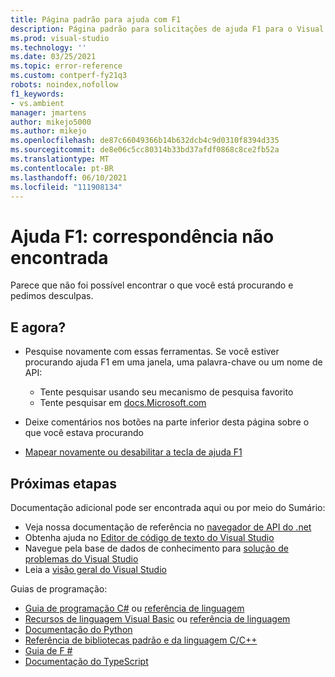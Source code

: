 ```yaml
---
title: Página padrão para ajuda com F1
description: Página padrão para solicitações de ajuda F1 para o Visual Studio
ms.prod: visual-studio
ms.technology: ''
ms.date: 03/25/2021
ms.topic: error-reference
ms.custom: contperf-fy21q3
robots: noindex,nofollow
f1_keywords:
- vs.ambient
manager: jmartens
author: mikejo5000
ms.author: mikejo
ms.openlocfilehash: de87c66049366b14b632dcb4c9d0310f8394d335
ms.sourcegitcommit: de8e06c5cc80314b33bd37afdf0868c8ce2fb52a
ms.translationtype: MT
ms.contentlocale: pt-BR
ms.lasthandoff: 06/10/2021
ms.locfileid: "111908134"
---
```

# <a name="f1-help-match-not-found"></a>Ajuda F1: correspondência não encontrada

Parece que não foi possível encontrar o que você está procurando e pedimos desculpas. 

## <a name="now-what"></a>E agora?

- Pesquise novamente com essas ferramentas. Se você estiver procurando ajuda F1 em uma janela, uma palavra-chave ou um nome de API:
  - Tente pesquisar usando seu mecanismo de pesquisa favorito
  - Tente pesquisar em [docs.Microsoft.com](/)

- Deixe comentários nos botões na parte inferior desta página sobre o que você estava procurando

- [Mapear novamente ou desabilitar a tecla de ajuda F1](../not-in-toc/change-f1-help-key.md)


## <a name="next-steps"></a>Próximas etapas

Documentação adicional pode ser encontrada aqui ou por meio do Sumário: 
- Veja nossa documentação de referência no [navegador de API do .net](/dotnet/api/)
- Obtenha ajuda no [Editor de código de texto do Visual Studio](../../ide/writing-code-in-the-code-and-text-editor.md)
- Navegue pela base de dados de conhecimento para [solução de problemas do Visual Studio](/troubleshoot/visualstudio/welcome-visual-studio/)
- Leia a [visão geral do Visual Studio](../../get-started/visual-studio-ide.md)

Guias de programação:
- [Guia de programação C#](/dotnet/csharp/programming-guide/) ou [referência de linguagem](/dotnet/csharp/language-reference/)
- [Recursos de linguagem Visual Basic](/dotnet/visual-basic/programming-guide/language-features/) ou [referência de linguagem](/dotnet/visual-basic/language-reference/)
- [Documentação do Python](https://docs.python.org/)
- [Referência de bibliotecas padrão e da linguagem C/C++](/cpp/cpp/c-cpp-language-and-standard-libraries)
- [Guia de F #](/dotnet/fsharp/)
- [Documentação do TypeScript](https://www.typescriptlang.org/docs)


